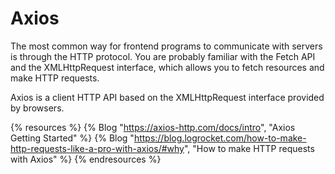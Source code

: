 # Axios

The most common way for frontend programs to communicate with servers is through the HTTP protocol. You are probably familiar with the Fetch API and the XMLHttpRequest interface, which allows you to fetch resources and make HTTP requests.

Axios is a client HTTP API based on the XMLHttpRequest interface provided by browsers.

{% resources %}
  {% Blog "https://axios-http.com/docs/intro", "Axios Getting Started" %}
  {% Blog "https://blog.logrocket.com/how-to-make-http-requests-like-a-pro-with-axios/#why", "How to make HTTP requests with Axios" %}
{% endresources %}
